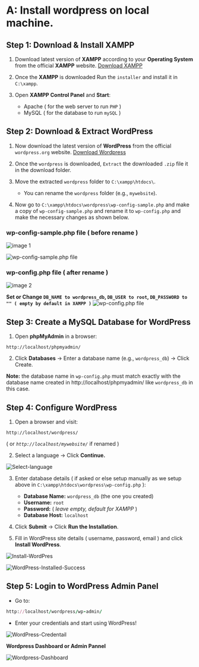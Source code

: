 # A: Install wordpress on local machine.

## Step 1: Download & Install XAMPP

1. Download latest version of **XAMPP** according to your **Operating System** from the official **XAMPP** website. [Download XAMPP](https://www.apachefriends.org/download.html)

2. Once the **XAMPP** is downloaded Run the `installer` and install it in `C:\xampp`.

3. Open **XAMPP Control Panel** and **Start**:
   - Apache ( for the web server to run `PHP` )
   - MySQL ( for the database to run `mySQL` )

## Step 2: Download & Extract WordPress

1. Now download the latest version of **WordPress** from the official `wordpress.org` website. [Download Wordpress](https://wordpress.org/download/)

2. Once the `wordpress` is downloaded, `Extract` the downloaded `.zip` file it in the download folder.

3. Move the extracted `wordpress` folder to `C:\xampp\htdocs\`.

   - You can rename the `wordpress` folder (e.g., `mywebsite`).

4. Now go to `C:\xampp\htdocs\wordpress\wp-config-sample.php` and make a copy of `wp-config-sample.php` and rename it to `wp-config.php` and make the necessary changes as shown below.

### wp-config-sample.php file ( before rename )

![image 1](https://github.com/hameed003/wordpress/blob/main/images/image%201.png)

![wp-config-sample.php file](https://github.com/hameed003/wordpress/blob/main/images/image%203.png)

### wp-config.php file ( after rename )

![image 2](https://github.com/hameed003/wordpress/blob/main/images/image%202.png)

**Set or Change `DB_NAME to wordpress_db`, `DB_USER to root`, `DB_PASSWORD to "" ( empty by default in XAMPP )`**
![wp-config.php file](https://github.com/hameed003/wordpress/blob/main/images/image%204.png)

## Step 3: Create a MySQL Database for WordPress

1. Open **phpMyAdmin** in a browser:

```arduino
http://localhost/phpmyadmin/
```

2. Click **Databases** → Enter a database name (e.g., `wordpress_db`) → Click Create.

**Note:** the database name in `wp-config.php` must match exactly with the database name created in http://localhost/phpmyadmin/ like `wordpress_db` in this case.

## Step 4: Configure WordPress

1. Open a browser and visit:

```arduino
http://localhost/wordpress/
```

( or _`http://localhost/mywebsite/`_ if renamed )

2. Select a language → Click **Continue.**

![Select-language](https://github.com/hameed003/wordpress/blob/main/images/image%205.png)

3. Enter database details ( if asked or else setup manually as we setup above in `C:\xampp\htdocs\wordpress\wp-config.php` ):
   - **Database Name:** `wordpress_db` (the one you created)
   - **Username:** `root`
   - **Password:** ( _leave empty, default for XAMPP_ )
   - **Database Host:** `localhost`
4. Click **Submit** → Click **Run the Installation**.

5. Fill in WordPress site details ( username, password, email ) and click **Install WordPress**.

![Install-WordPres](https://github.com/hameed003/wordpress/blob/main/images/image%206.png)

![WordPress-Installed-Success](https://github.com/hameed003/wordpress/blob/main/images/image%207.png)

## Step 5: Login to WordPress Admin Panel

- Go to:

```ruby
http://localhost/wordpress/wp-admin/
```

- Enter your credentials and start using WordPress!

![WordPress-Credentail](https://github.com/hameed003/wordpress/blob/main/images/image%208.png)

**Wordpress Dashboard or Admin Pannel**

![Wordpress-Dashboard](https://github.com/hameed003/wordpress/blob/main/images/image%209.png)
